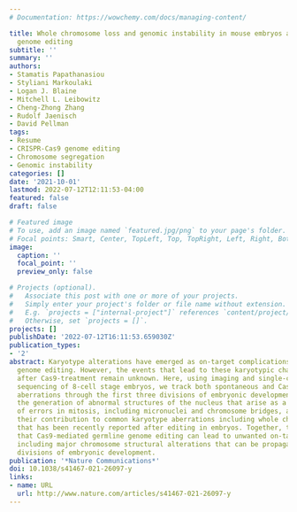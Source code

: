 ```yaml
---
# Documentation: https://wowchemy.com/docs/managing-content/

title: Whole chromosome loss and genomic instability in mouse embryos after CRISPR-Cas9
  genome editing
subtitle: ''
summary: ''
authors:
- Stamatis Papathanasiou
- Styliani Markoulaki
- Logan J. Blaine
- Mitchell L. Leibowitz
- Cheng-Zhong Zhang
- Rudolf Jaenisch
- David Pellman
tags:
- Resume
- CRISPR-Cas9 genome editing
- Chromosome segregation
- Genomic instability
categories: []
date: '2021-10-01'
lastmod: 2022-07-12T12:11:53-04:00
featured: false
draft: false

# Featured image
# To use, add an image named `featured.jpg/png` to your page's folder.
# Focal points: Smart, Center, TopLeft, Top, TopRight, Left, Right, BottomLeft, Bottom, BottomRight.
image:
  caption: ''
  focal_point: ''
  preview_only: false

# Projects (optional).
#   Associate this post with one or more of your projects.
#   Simply enter your project's folder or file name without extension.
#   E.g. `projects = ["internal-project"]` references `content/project/deep-learning/index.md`.
#   Otherwise, set `projects = []`.
projects: []
publishDate: '2022-07-12T16:11:53.659030Z'
publication_types:
- '2'
abstract: Karyotype alterations have emerged as on-target complications from CRISPR-Cas9
  genome editing. However, the events that lead to these karyotypic changes in embryos
  after Cas9-treatment remain unknown. Here, using imaging and single-cell genome
  sequencing of 8-cell stage embryos, we track both spontaneous and Cas9-induced karyotype
  aberrations through the first three divisions of embryonic development. We observe
  the generation of abnormal structures of the nucleus that arise as a consequence
  of errors in mitosis, including micronuclei and chromosome bridges, and determine
  their contribution to common karyotype aberrations including whole chromosome loss
  that has been recently reported after editing in embryos. Together, these data demonstrate
  that Cas9-mediated germline genome editing can lead to unwanted on-target side effects,
  including major chromosome structural alterations that can be propagated over several
  divisions of embryonic development.
publication: '*Nature Communications*'
doi: 10.1038/s41467-021-26097-y
links:
- name: URL
  url: http://www.nature.com/articles/s41467-021-26097-y
---
```


